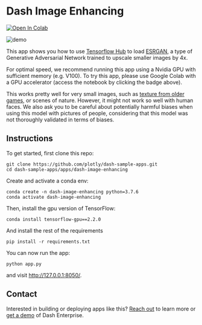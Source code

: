 <!--
To get started, replace
Dash Image Ehancing with your app name (e.g. Dash Super Cool App)
dash-image-enhancing with the short handle (e.g. dash-super-cool)

If this is in dash sample apps, uncomment the second "git clone https..." and remove the first one.
If this is in dash sample apps and you have a colab demo, uncomment the "Open in Colab" link to see the badge (make sure to create a ColabDemo.ipynb) first.

-->
# Dash Image Enhancing

[![Open In Colab](https://colab.research.google.com/assets/colab-badge.svg)](https://colab.research.google.com/github/plotly/dash-sample-apps/blob/master/apps/dash-image-enhancing/ColabDemo.ipynb)


![demo](demo.gif)

This app shows you how to use [Tensorflow Hub](https://www.tensorflow.org/hub) to load [ESRGAN](https://tfhub.dev/captain-pool/esrgan-tf2/1), a type of Generative Adversarial Network trained to upscale smaller images by 4x.

For optimal speed, we recommend running this app using a Nvidia GPU with sufficient memory (e.g. V100). To try this app, please use Google Colab with a GPU accelerator (access the notebook by clicking the badge above).

This works pretty well for very small images, such as [texture from older games](https://www.reddit.com/r/GameUpscale/), or scenes of nature. However, it might not work so well with human faces. We also ask you to be careful about potentially harmful biases when using this model with pictures of people, considering that this model was not thoroughly validated in terms of biases.


## Instructions

To get started, first clone this repo:
<!-- 
```
git clone https://github.com/plotly/dash-image-enhancing.git
cd dash-image-enhancing
```
 -->

```
git clone https://github.com/plotly/dash-sample-apps.git
cd dash-sample-apps/apps/dash-image-enhancing
```


Create and activate a conda env:
```
conda create -n dash-image-enhancing python=3.7.6
conda activate dash-image-enhancing
```

Then, install the gpu version of TensorFlow:
```
conda install tensorflow-gpu==2.2.0
```

And install the rest of the requirements
```
pip install -r requirements.txt
```

You can now run the app:
```
python app.py
```

and visit http://127.0.0.1:8050/.

## Contact

Interested in building or deploying apps like this? [Reach out](https://plotly.com/contact-us/) to learn more or [get a demo](https://plotly.com/get-demo) of Dash Enterprise.
